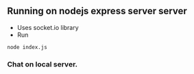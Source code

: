 ## Running on nodejs express server server
* Uses socket.io library
* Run
```
node index.js
```


### Chat on local server.

